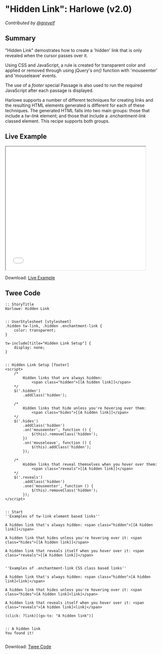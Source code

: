 # "Hidden Link": Harlowe (v2.0)

*Contributed by <a href="https://github.com/greyelf">@greyelf</a>*

## Summary

"Hidden Link" demostrates how to create a 'hidden' link that is only revealed when the cursor passes over it.

Using CSS and JavaScript, a rule is created for transparent color and applied or removed through using jQuery's *on()* function with 'mouseenter' and 'mouseleave' events.

The use of a *footer* special Passage is also used to run the required JavaScript after each passage is displayed.

Harlowe supports a number of different techniques for creating links and the resulting HTML elements generated is different for each of these techniques. The generated HTML falls into two main groups: those that include a *tw-link* element; and those that include a *.enchantment-link* classed element. This recipe supports both groups.


## Live Example

<section>
<iframe src="harlowe_hiddenlink_example.html" height=400 width=90%></iframe>


Download: <a href="harlowe_hiddenlink_example.html" target="_blank">Live Example</a>
</section>

## Twee Code

```
:: StoryTitle
Harlowe: Hidden Link


:: UserStylesheet [stylesheet]
.hidden tw-link, .hidden .enchantment-link {
	color: transparent;
}

tw-include[title="Hidden Link Setup"] {
	display: none;
}


:: Hidden Link Setup [footer]
<script>
	/*
		Hidden links that are always hidden:
			<span class="hidden">[[A hidden link]]</span>
	*/
	$('.hidden')
		.addClass('hidden');

	/*
		Hidden links that hide unless you're hovering over them:
			<span class="hides">[[A hidden link]]</span>
	*/
	$('.hides')
		.addClass('hidden')
		.on('mouseenter', function () {
			$(this).removeClass('hidden');
		})
		.on('mouseleave', function () {
			$(this).addClass('hidden');
		});

	/*
		Hidden links that reveal themselves when you hover over them:
			<span class="reveals">[[A hidden link]]</span>
	*/
	$('.reveals')
		.addClass('hidden')
		.one('mouseenter', function () {
			$(this).removeClass('hidden');
		});
</script>


:: Start
''Examples of tw-link element based links''

A hidden link that's always hidden: <span class="hidden">[[A hidden link]]</span>

A hidden link that hides unless you're hovering over it: <span class="hides">[[A hidden link]]</span>

A hidden link that reveals itself when you hover over it: <span class="reveals">[[A hidden link]]</span>


''Examples of .enchantment-link CSS class based links''

A hidden link that's always hidden: <span class="hidden">[A hidden link]<link|</span>

A hidden link that hides unless you're hovering over it: <span class="hides">[A hidden link]<link|</span>

A hidden link that reveals itself when you hover over it: <span class="reveals">[A hidden link]<link|</span>

(click: ?link)[(go-to: "A hidden link")]


:: A hidden link
You found it!


```

Download: <a href="harlowe_hiddenlink_twee.txt" target="_blank">Twee Code</a>

